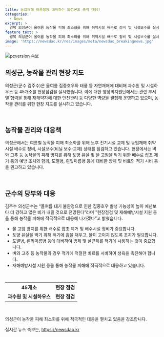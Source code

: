 ```yaml
---
title: 농업재해 여름철에 대비하는 의성군의 총력 대응!
categories:
  - News
excerpt: >
  경북 의성군이 올여름 농작물 피해 최소화를 위해 취약시설 배수로 정비 및 시설보수를 실시했다. 농작물 관리를 당부하며, 과수원 및 시설하우스 등 45개소를 현장점검했다. 군수 김주수는 집중호우와 태풍 등 자연재해에 대비해 물빠짐을 원활하게 하기 위한 정비를 강조했다. 요소 0.2% 액이나 제4종 복합비료를 엽면시비해 농작물의 생육을 촉진시키고, 뿌리가 마르지 않도록 조기에 흙을 채우는 등 대응책을 소개했다. 또한, 김주수 의성군수는 농작물 피해에 적극적으로 대응할 것이라며, 현장점검 및 재해예방시설 지원을 약속했다.
feature_text: >
  경북 의성군이 올여름 농작물 피해 최소화를 위해 취약시설 배수로 정비 및 시설보수를 실시했다. 농작물 관리를 당부하며, 과수원 및 시설하우스 등 45개소를 현장점검했다. 군수 김주수는 집중호우와 태풍 등 자연재해에 대비해 물빠짐을 원활하게 하기 위한 정비를 강조했다. 요소 0.2% 액이나 제4종 복합비료를 엽면시비해 농작물의 생육을 촉진시키고, 뿌리가 마르지 않도록 조기에 흙을 채우는 등 대응책을 소개했다. 또한, 김주수 의성군수는 농작물 피해에 적극적으로 대응할 것이라며, 현장점검 및 재해예방시설 지원을 약속했다.
image: 'https://newsdao.kr/res/images/meta/newsdao_breakingnews.jpg'
---
```


<p><img src="https://newsdao.kr/res/images/meta/newsdao_breakingnews.jpg" alt="pcversion 속보" /></p>

<h2 data-ke-size="size26">의성군, 농작물 관리 현장 지도</h2>

<p>의성군(군수 김주수)은 올여름 집중호우와 태풍 등 자연재해에 대비해 과수원 및 시설하우스 등 45개소를 현장점검을 실시했습니다. 이에 대한 행정의지원단에서는 관련 부서별 협력을 통해 재해약자에 대한 안전관리 등 다양한 역량을 결집해 운영하고 있으며, 농작물 관리를 위한 현장 지도를 실시하고 있습니다.</p>

<p data-ke-size="size16">&nbsp;</p>

<h2 data-ke-size="size24">농작물 관리와 대응책</h2>

<p>의성군에서는 여름철 농작물 피해 최소화를 위해 노후 전기시설 교체 및 농업재해 취약시설 배수로 정비, 시설보수(비닐 보수·교체) 상태를 점검하고 있습니다. 현장에서는 벼와 고추 등 농작물의 피해 방지를 위해 토양 유실 및 물 고임을 막기 위한 배수로 잡초 제거 등의 예방 조치와 함께, 도열병, 흰잎마름병 등에 대비한 방제 및 비료의 적기 시비 등을 권고하고 있습니다.</p>

<p data-ke-size="size16">&nbsp;</p>

<h2 data-ke-size="size24">군수의 당부와 대응</h2>

<p>김주수 의성군수는 “올여름 대기 불안정으로 인한 집중호우 발생 가능성이 높아 예년보다 더 강하고 많은 비가 내릴 것으로 전망된다”라며 "현장점검 및 재해예방시설 지원 등을 통해 농작물 피해에 적극적으로 대응해 나가겠다”고 밝혔습니다.</p>

<ul>
  <li>물 고임 방지를 위한 배수로 잡초 제거 및 배수시설 정비가 중요합니다.</li>
  <li>토양 유실을 막기 위해 적기에 흙을 채우고, 물이 고이지 않도록 조치가 필요합니다.</li>
  <li>도열병, 흰잎마름병 등에 대비하여 방제 및 살균제를 적기에 사용하는 것이 중요합니다.</li>
  <li>벼와 고추 등 농작물의 경우 적기에 적절한 비료를 시비하여 생육을 촉진해야 합니다.</li>
  <li>재해예방시설 지원 등을 통해 농작물 피해에 적극적으로 대응하고 있습니다.</li>
</ul>

<p data-ke-size="size16">&nbsp;</p>

<table>
  <tr>
    <td style="text-align: center; height: 17px;"><b>45개소</b></td>
    <td style="text-align: center; height: 17px;"><b>현장 점검</b></td>
  </tr>
  <tr>
    <td style="text-align: center; height: 17px;"><b>과수원 및 시설하우스</b></td>
    <td style="text-align: center; height: 17px;"><b>현장 점검</b></td>
  </tr>
</table>

<p data-ke-size="size16">&nbsp;</p>

<p>의성군이 농작물 피해 최소화를 위해 적극적인 대응을 펼치고 있음을 강조합니다.</p>
실시간 뉴스 속보는, <a href="https://newsdao.kr" rel="dofollow">https://newsdao.kr</a>


